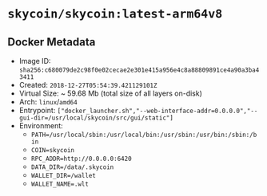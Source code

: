 # `skycoin/skycoin:latest-arm64v8`

## Docker Metadata

- Image ID: `sha256:c680079de2c98f0e02cecae2e301e415a956e4c8a88809891ce4a90a3ba43411`
- Created: `2018-12-27T05:54:39.421129101Z`
- Virtual Size: ~ 59.68 Mb
    (total size of all layers on-disk)
- Arch: `linux`/`amd64`
- Entrypoint: `["docker_launcher.sh","--web-interface-addr=0.0.0.0","--gui-dir=/usr/local/skycoin/src/gui/static"]`
- Environment:
    - `PATH=/usr/local/sbin:/usr/local/bin:/usr/sbin:/usr/bin:/sbin:/bin`
    - `COIN=skycoin`
    - `RPC_ADDR=http://0.0.0.0:6420`
    - `DATA_DIR=/data/.skycoin`
    - `WALLET_DIR=/wallet`
    - `WALLET_NAME=.wlt`

